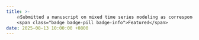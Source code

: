 ```yaml
---
title: >-
    🔥Submitted a manuscript on mixed time series modeling as corresponding and co-first author, currently under peer review
    <span class="badge badge-pill badge-info">Featured</span>
date: 2025-08-13 10:00:00 +0800
---
```

